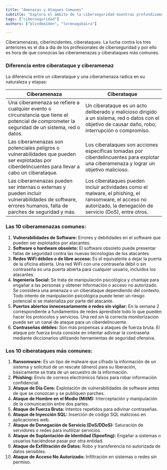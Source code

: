 ```yaml
---
title: "Amenazas y Ataques Comunes"
subtitle: "Explora el ámbito de la ciberseguridad mientras profundizamos en las diferencias entre las ciberamenazas y los ciberataques. Descubra las diez ciberamenazas más comunes y obtén información sobre los ciberataques más frecuentes."
tags: ["ciberseguridad"]
authors: ["blindma1den", "lorenagubaira"]

---
```



Ciberamenazas, ciberincidentes, ciberataques. La lucha contra los tres anteriores es el día a día de los profesionales de ciberseguridad y por ello es hora de que conozcas las ciberamenazas y ciberataques más comunes. 

### Diferencia entre ciberataque y ciberamenaz

La diferencia entre un ciberataque y una ciberamenaza radica en su naturaleza y etapas:

| Ciberamenaza | Ciberataque |
| --- | --- |
| Una ciberamenaza se refiere a cualquier evento o circunstancia que tiene el potencial de comprometer la seguridad de un sistema, red o datos. | Un ciberataque es un acto deliberado y malicioso dirigido a un sistema, red o datos con el objetivo de causar daño, robo, interrupción o compromiso. |
| Las ciberamenazas son potenciales peligros o vulnerabilidades que pueden ser explotadas por ciberdelincuentes para llevar a cabo un ciberataque. | Los ciberataques son acciones específicas tomadas por ciberdelincuentes para explotar una ciberamenaza y lograr un objetivo malicioso. |
| Las ciberamenazas pueden ser internas o externas y pueden incluir vulnerabilidades de software, errores humanos, falta de parches de seguridad y más. | Los ciberataques pueden incluir actividades como el malware, el phishing, el ransomware, el acceso no autorizado, la denegación de servicio (DoS), entre otros. |

### Las 10 ciberamenazas comunes:

1. **Vulnerabilidades de Software:** Errores y debilidades en el software que pueden ser explotados por atacantes.
2. **Software o hardware obsoleto:** El software obsoleto puede presentar fallas de seguridad contra las nuevas tecnologías de los atacantes
3. **Redes WiFi débiles o de libre acceso:** Es el equivalente a dejar la puerta de la oficina abierta. Una red WiFi con una contraseña débil o sin contraseña es una puerta abierta para cualquier usuario, incluidos los atacantes.
4.  **Ingeniería Social:** Se trata de manipulación psicológica y chantaje para engañar a las personas y obtener información o acceso no autorizado. Se considera una amenaza o un ciberataque dependiendo del contexto. Todo intento de manipulación psicológica puede tener un riesgo potencial si se materializa por parte del atacante.
5. **Puertos abiertos innecesariamente o redes sin vigilar:** En la semana 2 correspondiente a fundamentos de redes aprendiste todo lo que pueden hacer los protocolos y servicios. Una red sin la correcta monitorización puede ser un canal de ataque para un ciberdelincuente.
6. **Contraseñas débiles:** Son más propensas a ataques de fuerza bruta. El ataque por fuerza bruta consiste en intentar adivinar la contraseña mediante diccionarios utilizando herramientas de seguridad ofensiva. 

### Los 10 ciberataques más comunes:

1. **Ransomware:** Es un tipo de malware que cifrado la información de un sistema  y solicitud de un rescate (dinero) para su liberación, básicamente se trata de un secuestro de la información. 
2. **Phishing:** Envío de correos electrónicos falsos para robar información confidencial.
3. **Ataque de Día Cero:** Explotación de vulnerabilidades de software antes de que se conozcan y se publiquen parches.
4. **Ataque de Hombre en el Medio (MitM):** Interceptación y manipulación de la comunicación entre dos partes.
5. **Ataque de Fuerza Bruta:** Intentos repetidos para adivinar contraseñas.
6. **Ataque de Inyección SQL:** Inserción de código SQL malicioso en aplicaciones web.
7. **Ataque de Denegación de Servicio (DoS/DDoS):** Saturación de servidores o redes para inutilizar servicios.
8. **Ataque de Suplantación de Identidad (Spoofing):** Engañar a sistemas o usuarios haciéndose pasar por otra entidad.
9. **Ataque de Exfiltración de Datos:** Robo y transferencia no autorizada de datos sensibles.
10. **Ataque de Acceso No Autorizado:** Infiltración en sistemas o redes sin permiso.

